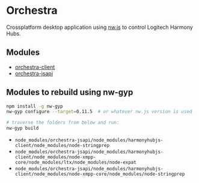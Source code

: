 # Orchestra

Crossplatform desktop application using [nw.js](https://github.com/nwjs/nw.js) to control Logitech Harmony Hubs.

## Modules

* [orchestra-client](https://github.com/swissmanu/orchestra-client)
* [orchestra-jsapi](https://github.com/swissmanu/orchestra-jsapi)


## Modules to rebuild using nw-gyp

```bash
npm install -g nw-gyp
nw-gyp configure --target=0.11.5  # or whatever nw.js version is used

# traverse the folders from below and run:
nw-gyp build
```

* `node_modules/orchestra-jsapi/node_modules/harmonyhubjs-client/node_modules/node-stringprep`
* `node_modules/orchestra-jsapi/node_modules/harmonyhubjs-client/node_modules/node-xmpp-core/node_modules/ltx/node_modules/node-expat`
* `node_modules/orchestra-jsapi/node_modules/harmonyhubjs-client/node_modules/node-xmpp-core/node_modules/node-stringprep`
